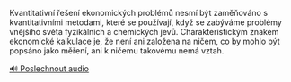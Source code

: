 
Kvantitativní řešení ekonomických problémů nesmí být zaměňováno s kvantitativními metodami, které se používají, když se zabýváme problémy vnějšího světa fyzikálních a chemických jevů. Charakteristickým znakem ekonomické kalkulace je, že není ani založena na ničem, co by mohlo být popsáno jako měření, ani k ničemu takovému nemá vztah.

[🔊 Poslechnout audio](/data/7-paragraphs/audio/chapter_42/para_010-Kvantitativn-een-ekonomickch-problm-nesm-b.mp3)
